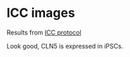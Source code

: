 # ICC images 

Results from [ICC protocol](/Methods/ICC_protocol.md/)

Look good, CLN5 is expressed in iPSCs.
